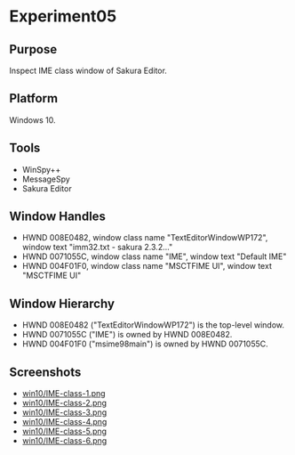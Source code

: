 ﻿# Experiment05

## Purpose

Inspect IME class window of Sakura Editor.

## Platform

Windows 10.

## Tools

- WinSpy++
- MessageSpy
- Sakura Editor

## Window Handles

- HWND 008E0482, window class name "TextEditorWindowWP172", window text "imm32.txt - sakura 2.3.2..."
- HWND 0071055C, window class name "IME", window text "Default IME"
- HWND 004F01F0, window class name "MSCTFIME UI", window text "MSCTFIME UI"

## Window Hierarchy

- HWND 008E0482 ("TextEditorWindowWP172") is the top-level window.
- HWND 0071055C ("IME") is owned by HWND 008E0482.
- HWND 004F01F0 ("msime98main") is owned by HWND 0071055C.

## Screenshots

- [win10/IME-class-1.png](win10/IME-class-1.png)
- [win10/IME-class-2.png](win10/IME-class-2.png)
- [win10/IME-class-3.png](win10/IME-class-3.png)
- [win10/IME-class-4.png](win10/IME-class-4.png)
- [win10/IME-class-5.png](win10/IME-class-5.png)
- [win10/IME-class-6.png](win10/IME-class-6.png)
